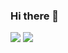 ### Hi there 👋

![](https://media.giphy.com/media/StKiS6x698JAl9d6cx/giphy.gif)
![](https://komarev.com/ghpvc/?username=kingsotn)

<!--
**kingsotn/kingsotn** is a ✨ _special_ ✨ repository because its `README.md` (this file) appears on your GitHub profile.

Here are some ideas to get you started:

- 🔭 I’m currently working on ...
- 🌱 I’m currently learning ...
- 👯 I’m looking to collaborate on ...
- 🤔 I’m looking for help with ...
- 💬 Ask me about ...
- 📫 How to reach me: ...
- 😄 Pronouns: ...
- ⚡ Fun fact: ...
-->
